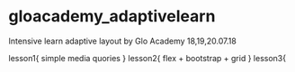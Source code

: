 # gloacademy_adaptivelearn


Intensive learn adaptive layout by Glo Academy 18,19,20.07.18

lesson1{
  simple media quories
  }
lesson2{
  flex + bootstrap + grid
  }
lesson3{
